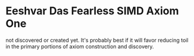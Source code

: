 # Eeshvar Das Fearless SIMD Axiom One
not discovered or created yet.
It's probably best if it will favor reducing toil in the 
primary portions of axiom construction and discovery.

